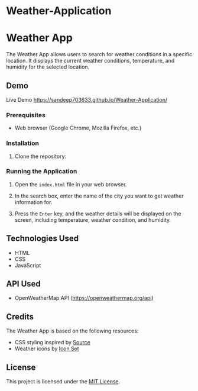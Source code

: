 # Weather-Application

# Weather App

The Weather App allows users to search for weather conditions in a specific location. It displays the current weather conditions, temperature, and humidity for the selected location.

## Demo
Live Demo https://sandeep703633.github.io/Weather-Application/

### Prerequisites
- Web browser (Google Chrome, Mozilla Firefox, etc.)

### Installation
1. Clone the repository:

### Running the Application
1. Open the `index.html` file in your web browser.

2. In the search box, enter the name of the city you want to get weather information for.

3. Press the `Enter` key, and the weather details will be displayed on the screen, including temperature, weather condition, and humidity.

## Technologies Used
- HTML
- CSS
- JavaScript

## API Used
- OpenWeatherMap API (https://openweathermap.org/api)

## Credits
The Weather App is based on the following resources:
- CSS styling inspired by [Source](Google)
- Weather icons by [Icon Set](Google)

## License
This project is licensed under the [MIT License](LICENSE).

